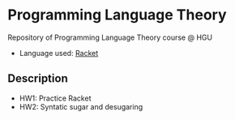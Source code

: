 # Programming Language Theory
Repository of Programming Language Theory course @ HGU

- Language used: [Racket](https://racket-lang.org/)

## Description

- HW1: Practice Racket
- HW2: Syntatic sugar and desugaring

